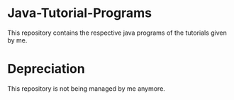 # Java-Tutorial-Programs
This repository contains the respective java programs of the tutorials given by me.
# Depreciation
This repository is not being managed by me anymore.

